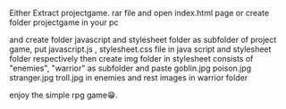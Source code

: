 Either Extract projectgame. rar file and open index.html page or create folder projectgame in your pc

and create folder javascript and stylesheet folder as subfolder of 
project game, 
put javascript.js , stylesheet.css file in java script and 
stylesheet folder respectively 
then create img folder in 
stylesheet consists of "enemies", "warrior" as subfolder 
and paste 
goblin.jpg
poison.jpg
stranger.jpg
troll.jpg 
in enemies and rest images in warrior folder

enjoy the simple rpg game😁. 


